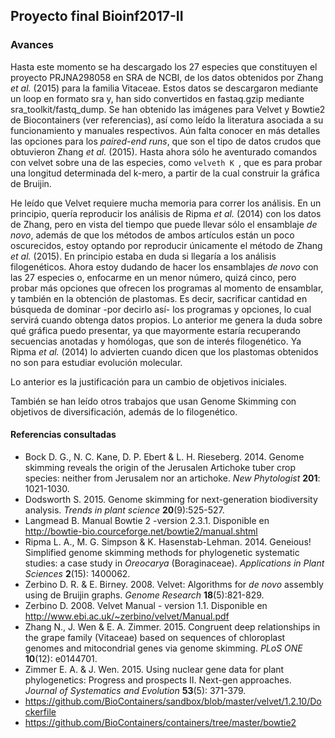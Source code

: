 ## Proyecto final Bioinf2017-II

### Avances
Hasta este momento se ha descargado los 27 especies que constituyen el proyecto PRJNA298058 en SRA de NCBI, de los datos obtenidos por Zhang *et al.* (2015) para la familia Vitaceae. Estos datos se descargaron mediante un loop en formato sra y, han sido convertidos en fastaq.gzip mediante sra_toolkit/fastq_dump. 
Se han obtenido las imágenes para Velvet y Bowtie2 de Biocontainers (ver referencias), así como leído la literatura asociada a su funcionamiento y manuales respectivos. Aún falta conocer en más detalles las opciones para los *paired-end runs*, que son el tipo de datos crudos que obtuvieron Zhang *et al.* (2015). 
Hasta ahora sólo he 
aventurado comandos con velvet sobre una de las especies, como 
```velveth K ```, que es para probar una longitud determinada del k-mero, a partir de la cual construir la gráfica de Bruijin.

He leído que Velvet requiere mucha memoria para correr los análisis. En un principio, quería reproducir los análisis de Ripma *et al.* (2014) con los datos de Zhang, pero en vista del tiempo que puede llevar sólo el ensamblaje *de novo*, además de que los métodos de ambos artículos están un poco oscurecidos, estoy optando por reproducir únicamente el método de Zhang *et al.* (2015). En principio estaba en duda si llegaría a los análisis filogenéticos. Ahora estoy dudando de hacer los ensamblajes *de novo* con las 27 especies o, enfocarme en un menor número, quizá cinco, pero probar más opciones que ofrecen los programas al momento de ensamblar, y también en la obtención de plastomas. Es decir, sacrificar cantidad en búsqueda de dominar -por decirlo así- los programas y opciones, lo cual servirá cuando obtenga datos propios. Lo anterior me genera la duda sobre qué gráfica puedo presentar, ya que mayormente estaría recuperando secuencias anotadas y homólogas, que son de interés filogenético. Ya Ripma *et al.* (2014) lo advierten cuando dicen que los plastomas obtenidos no son para estudiar evolución molecular.

Lo anterior es la justificación para un cambio de objetivos iniciales.

También se han leído otros trabajos que usan Genome Skimming con objetivos de diversificación, además de lo filogenético.  


#### Referencias consultadas
+ Bock D. G., N. C. Kane, D. P. Ebert & L. H. Rieseberg. 2014. Genome skimming reveals the origin of the Jerusalen Artichoke tuber crop species: neither from Jerusalem nor an artichoke.  *New Phytologist* **201**: 1021-1030.
+ Dodsworth S. 2015. Genome skimming for next-generation biodiversity analysis. *Trends in plant science* **20**(9):525-527.
+ Langmead B. Manual Bowtie 2 -version 2.3.1. Disponible en http://bowtie-bio.courceforge.net/bowtie2/manual.shtml
+ Ripma L. A., M. G. Simpson & K. Hasenstab-Lehman. 2014. Geneious! Simplified genome skimming methods for phylogenetic systematic studies: a case study in *Oreocarya* (Boraginaceae). *Applications in Plant Sciences* **2**(15): 1400062.
+ Zerbino D. R. & E. Birney. 2008. Velvet: Algorithms for *de novo* assembly using de Bruijin graphs. *Genome Research*  **18**(5):821-829.
+ Zerbino D. 2008. Velvet Manual - version 1.1. Disponible en http://www.ebi.ac.uk/~zerbino/velvet/Manual.pdf
+ Zhang N., J. Wen & E. A. Zimmer. 2015. Congruent deep relationships in the grape family (Vitaceae) based on sequences of chloroplast genomes and mitocondrial genes via genome skimming. *PLoS* *ONE* **10**(12): e0144701. 
+ Zimmer E. A. & J. Wen. 2015. Using nuclear gene data for plant phylogenetics: Progress and prospects II. Next-gen approaches. *Journal of Systematics and Evolution* **53**(5): 371-379.
+ https://github.com/BioContainers/sandbox/blob/master/velvet/1.2.10/Dockerfile
+ https://github.com/BioContainers/containers/tree/master/bowtie2

